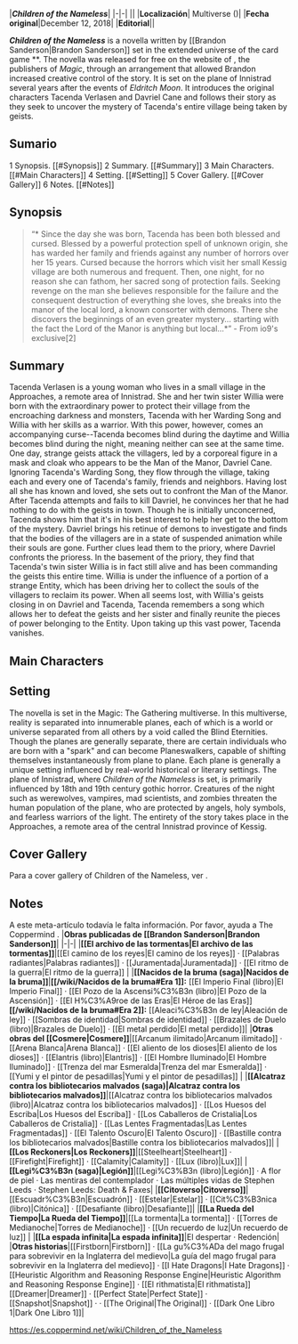 |***Children of the Nameless***|
|-|-|
||
|**Localización**| Multiverse ()|
|**Fecha original**|December 12, 2018|
|**Editorial**||

***Children of the Nameless*** is a novella written by [[Brandon Sanderson\|Brandon Sanderson]] set in the extended universe of the card game **. The novella was released for free on the website of , the publishers of *Magic*, through an arrangement that allowed Brandon increased creative control of the story. It is set on the plane of Innistrad several years after the events of *Eldritch Moon*. It introduces the original characters Tacenda Verlasen and Davriel Cane and follows their story as they seek to uncover the mystery of Tacenda's entire village being taken by geists.

## Sumario

1 Synopsis. [[#Synopsis]] 
2 Summary. [[#Summary]] 
3 Main Characters. [[#Main Characters]] 
4 Setting. [[#Setting]] 
5 Cover Gallery. [[#Cover Gallery]] 
6 Notes. [[#Notes]] 


## Synopsis
>“* Since the day she was born, Tacenda has been both blessed and cursed. Blessed by a powerful protection spell of unknown origin, she has warded her family and friends against any number of horrors over her 15 years. Cursed because the horrors which visit her small Kessig village are both numerous and frequent. Then, one night, for no reason she can fathom, her sacred song of protection fails. Seeking revenge on the man she believes responsible for the failure and the consequent destruction of everything she loves, she breaks into the manor of the local lord, a known consorter with demons. There she discovers the beginnings of an even greater mystery… starting with the fact the Lord of the Manor is anything but local…*”
\- From io9's exclusive[2]


## Summary
Tacenda Verlasen is a young woman who lives in a small village in the Approaches, a remote area of Innistrad. She and her twin sister Willia were born with the extraordinary power to protect their village from the encroaching darkness and monsters, Tacenda with her Warding Song and Willia with her skills as a warrior. With this power, however, comes an accompanying curse--Tacenda becomes blind during the daytime and Willia becomes blind during the night, meaning neither can see at the same time.
One day, strange geists attack the villagers, led by a corporeal figure in a mask and cloak who appears to be the Man of the Manor, Davriel Cane. Ignoring Tacenda's Warding Song, they flow through the village, taking each and every one of Tacenda's family, friends and neighbors. Having lost all she has known and loved, she sets out to confront the Man of the Manor. After Tacenda attempts and fails to kill Davriel, he convinces her that he had nothing to do with the geists in town. Though he is initially unconcerned, Tacenda shows him that it's in his best interest to help her get to the bottom of the mystery. Davriel brings his retinue of demons to investigate and finds that the bodies of the villagers are in a state of suspended animation while their souls are gone.
Further clues lead them to the priory, where Davriel confronts the prioress. In the basement of the priory, they find that Tacenda's twin sister Willia is in fact still alive and has been commanding the geists this entire time. Willia is under the influence of a portion of a strange Entity, which has been driving her to collect the souls of the villagers to reclaim its power. When all seems lost, with Willia's geists closing in on Davriel and Tacenda, Tacenda remembers a song which allows her to defeat the geists and her sister and finally reunite the pieces of power belonging to the Entity. Upon taking up this vast power, Tacenda vanishes.

## Main Characters

## Setting
The novella is set in the Magic: The Gathering multiverse. In this multiverse, reality is separated into innumerable planes, each of which is a world or universe separated from all others by a void called the Blind Eternities. Though the planes are generally separate, there are certain individuals who are born with a "spark" and can become Planeswalkers, capable of shifting themselves instantaneously from plane to plane. Each plane is generally a unique setting influenced by real-world historical or literary settings. The plane of Innistrad, where *Children of the Nameless* is set, is primarily influenced by 18th and 19th century gothic horror. Creatures of the night such as werewolves, vampires, mad scientists, and zombies threaten the human population of the plane, who are protected by angels, holy symbols, and fearless warriors of the light.
The entirety of the story takes place in the Approaches, a remote area of the central Innistrad province of Kessig.

## Cover Gallery
Para a cover gallery of Children of the Nameless, ver .
## Notes

A este meta-artículo todavía le falta información. Por favor, ayuda a The Coppermind .
|**Obras publicadas de [[Brandon Sanderson\|Brandon Sanderson]]**|
|-|-|
|**[[El archivo de las tormentas\|El archivo de las tormentas]]**|[[El camino de los reyes\|El camino de los reyes]] · [[Palabras radiantes\|Palabras radiantes]] · [[Juramentada\|Juramentada]] · [[El ritmo de la guerra\|El ritmo de la guerra]] |
|**[[Nacidos de la bruma (saga)\|Nacidos de la bruma]]**|**[[/wiki/Nacidos de la bruma#Era 1]]:** [[El Imperio Final (libro)\|El Imperio Final]] · [[El Pozo de la Ascensi%C3%B3n (libro)\|El Pozo de la Ascensión]] · [[El H%C3%A9roe de las Eras\|El Héroe de las Eras]] **[[/wiki/Nacidos de la bruma#Era 2]]:** [[Aleaci%C3%B3n de ley\|Aleación de ley]] · [[Sombras de identidad\|Sombras de identidad]] · [[Brazales de Duelo (libro)\|Brazales de Duelo]] · [[El metal perdido\|El metal perdido]]|
|**Otras obras del [[Cosmere\|Cosmere]]**|[[Arcanum ilimitado\|Arcanum ilimitado]] · [[Arena Blanca\|Arena Blanca]] · [[El aliento de los dioses\|El aliento de los dioses]] · [[Elantris (libro)\|Elantris]] · [[El Hombre Iluminado\|El Hombre Iluminado]] · [[Trenza del mar Esmeralda\|Trenza del mar Esmeralda]] · [[Yumi y el pintor de pesadillas\|Yumi y el pintor de pesadillas]] |
|**[[Alcatraz contra los bibliotecarios malvados (saga)\|Alcatraz contra los bibliotecarios malvados]]**|[[Alcatraz contra los bibliotecarios malvados (libro)\|Alcatraz contra los bibliotecarios malvados]] · [[Los Huesos del Escriba\|Los Huesos del Escriba]] · [[Los Caballeros de Cristalia\|Los Caballeros de Cristalia]] · [[Las Lentes Fragmentadas\|Las Lentes Fragmentadas]] · [[El Talento Oscuro\|El Talento Oscuro]] · [[Bastille contra los bibliotecarios malvados\|Bastille contra los bibliotecarios malvados]]|
|**[[Los Reckoners\|Los Reckoners]]**|[[Steelheart\|Steelheart]] · [[Firefight\|Firefight]] · [[Calamity\|Calamity]] · [[Lux (libro)\|Lux]]|
|**[[Legi%C3%B3n (saga)\|Legión]]**|[[Legi%C3%B3n (libro)\|Legión]] · A flor de piel · Las mentiras del contemplador · Las múltiples vidas de Stephen Leeds · Stephen Leeds: Death & Faxes|
|**[[Citoverso\|Citoverso]]**|[[Escuadr%C3%B3n\|Escuadrón]] · [[Estelar\|Estelar]] · [[Cit%C3%B3nica (libro)\|Citónica]] · [[Desafiante (libro)\|Desafiante]]|
|**[[La Rueda del Tiempo\|La Rueda del Tiempo]]**|[[La tormenta\|La tormenta]] · [[Torres de Medianoche\|Torres de Medianoche]] · [[Un recuerdo de luz\|Un recuerdo de luz]] |
|**[[La espada infinita\|La espada infinita]]**|El despertar · Redención|
|**Otras historias**|[[Firstborn\|Firstborn]] · [[La gu%C3%ADa del mago frugal para sobrevivir en la Inglaterra del medievo\|La guía del mago frugal para sobrevivir en la Inglaterra del medievo]] · [[I Hate Dragons\|I Hate Dragons]] · [[Heuristic Algorithm and Reasoning Response Engine\|Heuristic Algorithm and Reasoning Response Engine]] · [[El rithmatista\|El rithmatista]] [[Dreamer\|Dreamer]] · [[Perfect State\|Perfect State]] · [[Snapshot\|Snapshot]] ·  · [[The Original\|The Original]] · [[Dark One Libro 1\|Dark One Libro 1]]|



https://es.coppermind.net/wiki/Children_of_the_Nameless